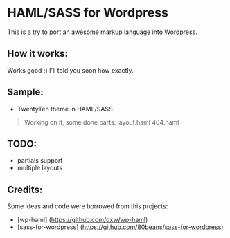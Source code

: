 HAML/SASS for Wordpress
================================================================================
This is a try to port an awesome markup language into Wordpress.

How it works:
--------------------------------------------------------------------------------
Works good :) I'll told you soon how exactly.

Sample:
--------------------------------------------------------------------------------
* TwentyTen theme in HAML/SASS
> Working on it, some done parts:
> layout.haml
> 404.haml

TODO:
--------------------------------------------------------------------------------
* partials support
* multiple layouts

Credits:
--------------------------------------------------------------------------------
Some ideas and code were borrowed from this projects:
* [wp-haml] (https://github.com/dxw/wp-haml)
* [sass-for-wordpress] (https://github.com/80beans/sass-for-wordpress)

